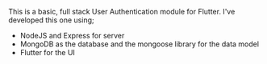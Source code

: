 This is a basic, full stack User Authentication module for Flutter. I've developed this one using;
- NodeJS and Express for server
- MongoDB as the database and the mongoose library for the data model
- Flutter for the UI
